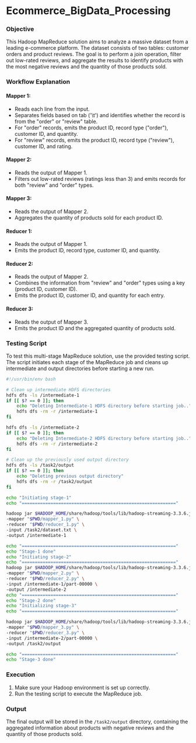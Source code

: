# Ecommerce_BigData_Processing

### Objective

This Hadoop MapReduce solution aims to analyze a massive dataset from a leading e-commerce platform. The dataset consists of two tables: customer orders and product reviews. The goal is to perform a join operation, filter out low-rated reviews, and aggregate the results to identify products with the most negative reviews and the quantity of those products sold.

### Workflow Explanation

#### **Mapper 1:**

- Reads each line from the input.
- Separates fields based on tab ('\t') and identifies whether the record is from the "order" or "review" table.
- For "order" records, emits the product ID, record type ("order"), customer ID, and quantity.
- For "review" records, emits the product ID, record type ("review"), customer ID, and rating.

#### **Mapper 2:**

- Reads the output of Mapper 1.
- Filters out low-rated reviews (ratings less than 3) and emits records for both "review" and "order" types.

#### **Mapper 3:**

- Reads the output of Mapper 2.
- Aggregates the quantity of products sold for each product ID.

#### **Reducer 1:**

- Reads the output of Mapper 1.
- Emits the product ID, record type, customer ID, and quantity.

#### **Reducer 2:**

- Reads the output of Mapper 2.
- Combines the information from "review" and "order" types using a key (product ID, customer ID).
- Emits the product ID, customer ID, and quantity for each entry.

#### **Reducer 3:**

- Reads the output of Mapper 3.
- Emits the product ID and the aggregated quantity of products sold.

### Testing Script

To test this multi-stage MapReduce solution, use the provided testing script. The script initiates each stage of the MapReduce job and cleans up intermediate and output directories before starting a new run.

```bash
#!/usr/bin/env bash

# Clean up intermediate HDFS directories
hdfs dfs -ls /intermediate-1
if [[ $? == 0 ]]; then
    echo "Deleting Intermediate-1 HDFS directory before starting job.." 
    hdfs dfs -rm -r /intermediate-1
fi

hdfs dfs -ls /intermediate-2
if [[ $? == 0 ]]; then 
    echo "Deleting Intermediate-2 HDFS directory before starting job.." 
    hdfs dfs -rm -r /intermediate-2
fi

# Clean up the previously used output directory
hdfs dfs -ls /task2/output
if [[ $? == 0 ]]; then
    echo "Deleting previous output directory"
    hdfs dfs -rm -r /task2/output
fi

echo "Initiating stage-1"
echo "==========================================================="

hadoop jar $HADOOP_HOME/share/hadoop/tools/lib/hadoop-streaming-3.3.6.jar \
-mapper "$PWD/mapper_1.py" \
-reducer "$PWD/reducer_1.py" \
-input /task2/dataset.txt \
-output /intermediate-1

echo "==========================================================="
echo "Stage-1 done" 
echo "Initiating stage-2"
echo "==========================================================="
hadoop jar $HADOOP_HOME/share/hadoop/tools/lib/hadoop-streaming-3.3.6.jar \
-mapper "$PWD/mapper_2.py" \
-reducer "$PWD/reducer_2.py" \
-input /intermediate-1/part-00000 \
-output /intermediate-2
echo "==========================================================="
echo "Stage-2 done" 
echo "Initializing stage-3"
echo "==========================================================="

hadoop jar $HADOOP_HOME/share/hadoop/tools/lib/hadoop-streaming-3.3.6.jar \
-mapper "$PWD/mapper_3.py" \
-reducer "$PWD/reducer_3.py" \
-input /intermediate-2/part-00000 \
-output /task2/output

echo "==========================================================="
echo "Stage-3 done"
```

### Execution

1. Make sure your Hadoop environment is set up correctly.
2. Run the testing script to execute the MapReduce job.

### Output

The final output will be stored in the `/task2/output` directory, containing the aggregated information about products with negative reviews and the quantity of those products sold.
